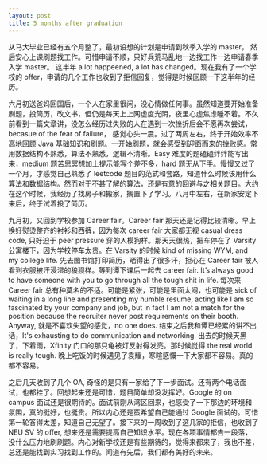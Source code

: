 ```yaml
---
layout: post
title: 5 months after graduation
---
```



从马大毕业已经有五个月整了，最初设想的计划是申请到秋季入学的 master， 然后安心上课刷题找工作。可惜申请不顺，只好兵荒马乱地一边找工作一边申请春季入学 master。 这半年 a lot happeened, a lot has changed。现在我有了一个学校的 offer，申请的几个工作也收到了拒信回复，觉得是时候回顾一下这半年的经历。

六月初送爸妈回国后，一个人在家里很闲，没心情做任何事。虽然知道要开始准备刷题，投简历，改文书，但仍是每天上上网虚度光阴，夜里心虚焦虑睡不着。不久前看到一篇文章讲，没怎么经历过失败的人在遇到一次挫折后会不愿再次尝试，becasue of the fear of failure， 感觉心头一震。过了两周左右，终于开始效率不高地回顾 Java 基础知识和刷题。一开始刷题，就会感受到迎面而来的挫败感。常用数据结构不熟悉，算法不熟悉，逻辑不清晰。Easy 难度的题磕磕绊绊能写出来，medium 题苦思冥想加上提示能写个差不多，hard 题无从下手。慢慢又过了一个月，才感觉自己熟悉了 leetcode 题目的范式和套路，知道什么时候该用什么算法和数据结构。然而对于不甚了解的算法，还是有意的回避与之相关题目。大约在这个时候，我经历了找房子和搬家，搁置下了学习。八月中左右，在新家安定下来后，终于试着投了简历。

九月初，又回到学校参加 Career fair。Career fair  那天还是记得比较清晰。早上换好熨烫整齐的衬衫和西裤，因为每次 career fair 大家都无视  casual dress code, 只好迫于 peer pressure 穿的人模狗样。那天天很热，把车停在了 Varsity公寓楼下，因为学校停车太贵。在 Varsity 的时候 kind of missing WYM, and my college life.  先去图书馆打印简历，晒得出了很多汗，担心在 Career fair  被人看到衣服被汗浸湿的狼狈样。等到谭下课后一起去 career fair. It’s always good to have someone with you to go through all the tough shit in life. 每次来 Career fair 总有种莫名的不适。可能是紧张，可能是里面太闷，也可能是 sick of waiting in a long line and presenting my humble resume, acting like I am so fascinated by your company and job, but in fact I am not a match for the position because the recruiter never post requirements on their booth. Anyway,  就是不喜欢失望的感觉，no one does. 结束之后我和谭已经累的讲不出话，It's exhausting to do communication and networking. 出去的时候天黑了，下着雨，Xfinity 门口的那只龟被灯反射得发亮。那时候觉得 the real world is really tough.  晚上吃饭的时候遇见了袁耀，寒暄感慨一下大家都不容易。真的都不容易。

之后几天收到了几个 OA,  奇怪的是只有一家给了下一步面试。还有两个电话面试，也都挂了。回想起来还是可惜，题目简单却没发挥好。Google 的 on campus 面试还是很期待的。面试前刚从湾区回来，也感受了一下那边的环境和氛围，真的挺好，也挺贵。所以内心还是蛮希望自己能通过 Google 面试的。可惜第一轮答得太差，知道自己无望了。接下来的一周收到了这几家的拒信，也收到了 NEU SV 的 offer, 想来还是需要提高自己知识水平。现在各项事情都告一段落，没什么压力地刷刷题。内心对新学校还是有些期待的，觉得来都来了，我也不差，总还是能找到实习找到工作的。闻道有先后，我们都有美好的未来。


